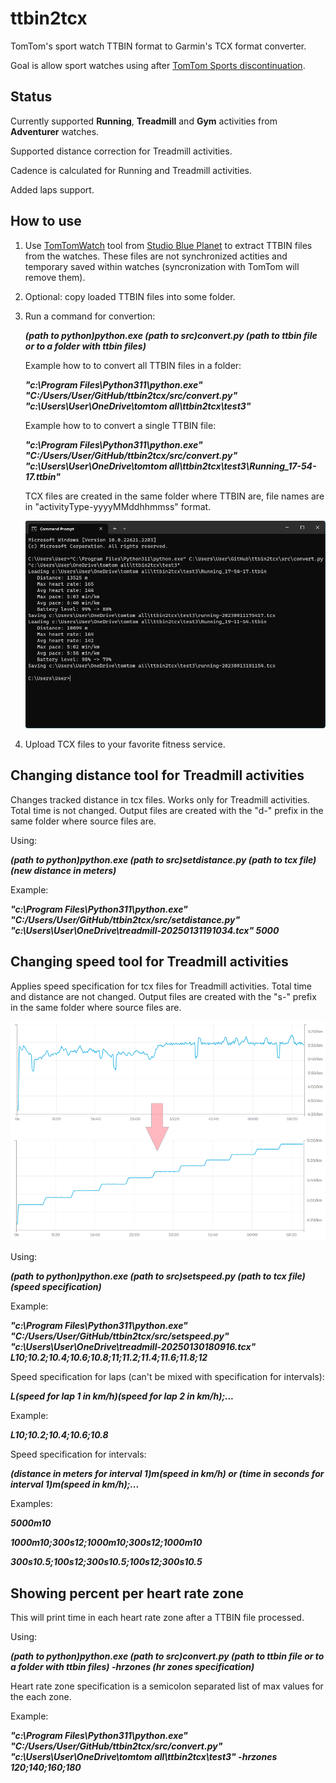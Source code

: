 # ttbin2tcx

TomTom's sport watch TTBIN format to Garmin's TCX format converter.

Goal is allow sport watches using after [TomTom Sports discontinuation](https://help.tomtom.com/hc/en-us/articles/11748276052370).

## Status

Currently supported **Running**, **Treadmill** and **Gym** activities from **Adventurer** watches.

Supported distance correction for Treadmill activities.

Cadence is calculated for Running and Treadmill activities.

Added laps support.

## How to use

1. Use [TomTomWatch](https://github.com/scubajorgen/TomTomWatch) tool from [Studio Blue Planet](https://blog.studioblueplanet.net/software/tomtomwatch) to extract TTBIN files from the watches.
These files are not synchronized actities and temporary saved within watches (syncronization with TomTom will remove them).

2. Optional: copy loaded TTBIN files into some folder.

3. Run a command for convertion:

   ***(path to python)python.exe (path to src)convert.py (path to ttbin file or to a folder with ttbin files)***

   Example how to to convert all TTBIN files in a folder:

   ***"c:\Program Files\Python311\python.exe" "C:/Users/User/GitHub/ttbin2tcx/src/convert.py" "c:\Users\User\OneDrive\tomtom all\ttbin2tcx\test3"***

   Example how to to convert a single TTBIN file:

   ***"c:\Program Files\Python311\python.exe" "C:/Users/User/GitHub/ttbin2tcx/src/convert.py" "c:\Users\User\OneDrive\tomtom all\ttbin2tcx\test3\Running_17-54-17.ttbin"***

   TCX files are created in the same folder where TTBIN are, file names are in "activityType-yyyyMMddhhmmss" format.

   ![](/res/console.png)

4. Upload TCX files to your favorite fitness service.

## Changing distance tool for Treadmill activities

Changes tracked distance in tcx files. Works only for Treadmill activities. Total time is not changed.
Output files are created with the "d-" prefix in the same folder where source files are.

Using:

***(path to python)python.exe (path to src)setdistance.py (path to tcx file) (new distance in meters)***
	
Example:
	
***"c:\Program Files\Python311\python.exe" "C:/Users/User/GitHub/ttbin2tcx/src/setdistance.py" "c:\Users\User\OneDrive\treadmill-20250131191034.tcx" 5000***
	
## Changing speed tool for Treadmill activities

Applies speed specification for tcx files for Treadmill activities. Total time and distance are not changed.
Output files are created with the "s-" prefix in the same folder where source files are.

![](/res/speed.png)

Using:

***(path to python)python.exe (path to src)setspeed.py (path to tcx file) (speed specification)***
	
Example:
	
***"c:\Program Files\Python311\python.exe" "C:/Users/User/GitHub/ttbin2tcx/src/setspeed.py" "c:\Users\User\OneDrive\treadmill-20250130180916.tcx" L10;10.2;10.4;10.6;10.8;11;11.2;11.4;11.6;11.8;12***

Speed specification for laps (can't be mixed with specification for intervals):

***L(speed for lap 1 in km/h)(speed for lap 2 in km/h);...***

Example:

***L10;10.2;10.4;10.6;10.8***

Speed specification for intervals:

***(distance in meters for interval 1)m(speed in km/h) or (time in seconds for interval 1)m(speed in km/h);...***

Examples:

***5000m10***

***1000m10;300s12;1000m10;300s12;1000m10***

***300s10.5;100s12;300s10.5;100s12;300s10.5***

## Showing percent per heart rate zone

This will print time in each heart rate zone after a TTBIN file processed.

Using:

***(path to python)python.exe (path to src)convert.py (path to ttbin file or to a folder with ttbin files) -hrzones (hr zones specification)***

Heart rate zone specification is a semicolon separated list of max values for the each zone.

Example:

***"c:\Program Files\Python311\python.exe" "C:/Users/User/GitHub/ttbin2tcx/src/convert.py" "c:\Users\User\OneDrive\tomtom all\ttbin2tcx\test3" -hrzones 120;140;160;180***
